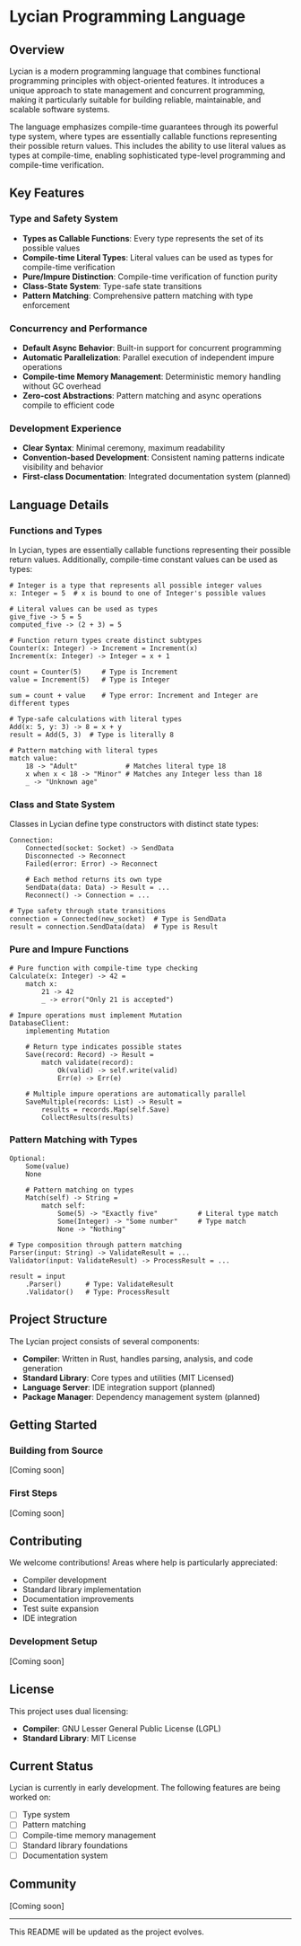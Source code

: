 # Lycian Programming Language

## Overview

Lycian is a modern programming language that combines functional programming principles with object-oriented features. It introduces a unique approach to state management and concurrent programming, making it particularly suitable for building reliable, maintainable, and scalable software systems.

The language emphasizes compile-time guarantees through its powerful type system, where types are essentially callable functions representing their possible return values. This includes the ability to use literal values as types at compile-time, enabling sophisticated type-level programming and compile-time verification.

## Key Features

### Type and Safety System
- **Types as Callable Functions**: Every type represents the set of its possible values
- **Compile-time Literal Types**: Literal values can be used as types for compile-time verification
- **Pure/Impure Distinction**: Compile-time verification of function purity
- **Class-State System**: Type-safe state transitions
- **Pattern Matching**: Comprehensive pattern matching with type enforcement

### Concurrency and Performance
- **Default Async Behavior**: Built-in support for concurrent programming
- **Automatic Parallelization**: Parallel execution of independent impure operations
- **Compile-time Memory Management**: Deterministic memory handling without GC overhead
- **Zero-cost Abstractions**: Pattern matching and async operations compile to efficient code

### Development Experience
- **Clear Syntax**: Minimal ceremony, maximum readability
- **Convention-based Development**: Consistent naming patterns indicate visibility and behavior
- **First-class Documentation**: Integrated documentation system (planned)

## Language Details

### Functions and Types

In Lycian, types are essentially callable functions representing their possible return values. Additionally, compile-time constant values can be used as types:

```lycian
# Integer is a type that represents all possible integer values
x: Integer = 5  # x is bound to one of Integer's possible values

# Literal values can be used as types
give_five -> 5 = 5
computed_five -> (2 + 3) = 5

# Function return types create distinct subtypes
Counter(x: Integer) -> Increment = Increment(x)
Increment(x: Integer) -> Integer = x + 1

count = Counter(5)     # Type is Increment
value = Increment(5)   # Type is Integer

sum = count + value    # Type error: Increment and Integer are different types

# Type-safe calculations with literal types
Add(x: 5, y: 3) -> 8 = x + y
result = Add(5, 3)  # Type is literally 8

# Pattern matching with literal types
match value:
    18 -> "Adult"            # Matches literal type 18
    x when x < 18 -> "Minor" # Matches any Integer less than 18
    _ -> "Unknown age"
```

### Class and State System

Classes in Lycian define type constructors with distinct state types:

```lycian
Connection:
    Connected(socket: Socket) -> SendData
    Disconnected -> Reconnect
    Failed(error: Error) -> Reconnect

    # Each method returns its own type
    SendData(data: Data) -> Result = ...
    Reconnect() -> Connection = ...

# Type safety through state transitions
connection = Connected(new_socket)  # Type is SendData
result = connection.SendData(data)  # Type is Result
```

### Pure and Impure Functions

```lycian
# Pure function with compile-time type checking
Calculate(x: Integer) -> 42 = 
    match x:
        21 -> 42
        _ -> error("Only 21 is accepted")

# Impure operations must implement Mutation
DatabaseClient:
    implementing Mutation

    # Return type indicates possible states
    Save(record: Record) -> Result =
        match validate(record):
            Ok(valid) -> self.write(valid)
            Err(e) -> Err(e)

    # Multiple impure operations are automatically parallel
    SaveMultiple(records: List) -> Result =
        results = records.Map(self.Save)
        CollectResults(results)
```

### Pattern Matching with Types

```lycian
Optional:
    Some(value)
    None

    # Pattern matching on types
    Match(self) -> String =
        match self:
            Some(5) -> "Exactly five"          # Literal type match
            Some(Integer) -> "Some number"     # Type match
            None -> "Nothing"

# Type composition through pattern matching
Parser(input: String) -> ValidateResult = ...
Validator(input: ValidateResult) -> ProcessResult = ...

result = input
    .Parser()      # Type: ValidateResult
    .Validator()   # Type: ProcessResult
```

## Project Structure

The Lycian project consists of several components:

- **Compiler**: Written in Rust, handles parsing, analysis, and code generation
- **Standard Library**: Core types and utilities (MIT Licensed)
- **Language Server**: IDE integration support (planned)
- **Package Manager**: Dependency management system (planned)

## Getting Started

### Building from Source

[Coming soon]

### First Steps

[Coming soon]

## Contributing

We welcome contributions! Areas where help is particularly appreciated:

- Compiler development
- Standard library implementation
- Documentation improvements
- Test suite expansion
- IDE integration

### Development Setup

[Coming soon]

## License

This project uses dual licensing:
- **Compiler**: GNU Lesser General Public License (LGPL)
- **Standard Library**: MIT License

## Current Status

Lycian is currently in early development. The following features are being worked on:

- [ ] Type system
- [ ] Pattern matching
- [ ] Compile-time memory management
- [ ] Standard library foundations
- [ ] Documentation system

## Community

[Coming soon]

---

This README will be updated as the project evolves.
